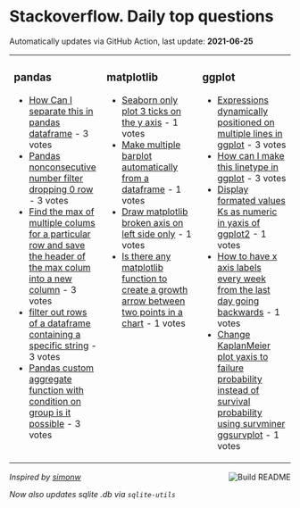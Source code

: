 # Stackoverflow. Daily top questions 

Automatically updates via GitHub Action, last update: **<!-- date starts -->2021-06-25<!-- date ends -->**


<table><tr><td valign="top" width="33%">

### pandas
<!-- pandas starts -->
* [How Can I separate this in pandas dataframe](https://stackoverflow.com/questions/68135094/how-can-i-separate-this-in-pandas-dataframe) - 3 votes
* [Pandas nonconsecutive number filter dropping 0 row](https://stackoverflow.com/questions/68124333/pandas-non-consecutive-number-filter-dropping-0-row) - 3 votes
* [Find the max of multiple colums for a particular row and save the header of the max colum into a new column](https://stackoverflow.com/questions/68127665/find-the-max-of-multiple-colums-for-a-particular-row-and-save-the-header-of-the) - 3 votes
* [filter out rows of a dataframe containing a specific string](https://stackoverflow.com/questions/68126025/filter-out-rows-of-a-dataframe-containing-a-specific-string) - 3 votes
* [Pandas custom aggregate function with condition on group is it possible](https://stackoverflow.com/questions/68135422/pandas-custom-aggregate-function-with-condition-on-group-is-it-possible) - 3 votes
<!-- pandas ends -->
</td><td valign="top" width="34%">


### matplotlib
<!-- matplotlib starts -->
* [Seaborn only plot 3 ticks on the y axis](https://stackoverflow.com/questions/68134347/seaborn-only-plot-3-ticks-on-the-y-axis) - 1 votes
* [Make multiple barplot automatically from a dataframe](https://stackoverflow.com/questions/68133905/make-multiple-barplot-automatically-from-a-dataframe) - 1 votes
* [Draw matplotlib broken axis on left side only](https://stackoverflow.com/questions/68130068/draw-matplotlib-broken-axis-on-left-side-only) - 1 votes
* [Is there any matplotlib function to create a growth arrow between two points in a chart](https://stackoverflow.com/questions/68124810/is-there-any-matplotlib-function-to-create-a-growth-arrow-between-two-points-in) - 1 votes
<!-- matplotlib ends -->
</td><td valign="top" width="34%">


### ggplot
<!-- ggplot2 starts -->
* [Expressions dynamically positioned on multiple lines in ggplot](https://stackoverflow.com/questions/68130049/expressions-dynamically-positioned-on-multiple-lines-in-ggplot) - 3 votes
* [How can I make this linetype in ggplot](https://stackoverflow.com/questions/68125857/how-can-i-make-this-linetype-in-ggplot) - 3 votes
* [Display formated values Ks as numeric in yaxis of ggplot2](https://stackoverflow.com/questions/68132179/display-formated-values-ks-as-numeric-in-y-axis-of-ggplot2) - 1 votes
* [How to have x axis labels every week from the last day going backwards](https://stackoverflow.com/questions/68128195/how-to-have-x-axis-labels-every-week-from-the-last-day-going-backwards) - 1 votes
* [Change KaplanMeier plot yaxis to failure probability instead of survival probability using survminer ggsurvplot](https://stackoverflow.com/questions/68124202/change-kaplan-meier-plot-y-axis-to-failure-probability-instead-of-survival-proba) - 1 votes
<!-- ggplot2 ends -->
</td></tr></table>

<a href="https://github.com/hp0404/hp0404/actions"><img src="https://github.com/hp0404/hp0404/workflows/Build%20README/badge.svg" align="right" alt="Build README"></a> <p>*Inspired by  [simonw](https://github.com/simonw/simonw)*</p> <p> *Now also updates sqlite .db via `sqlite-utils`* </p>
